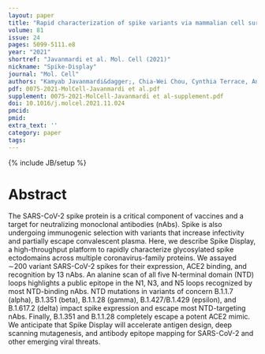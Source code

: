 ```yaml
---
layout: paper
title: "Rapid characterization of spike variants via mammalian cell surface display"
volume: 81
issue: 24
pages: 5099-5111.e8
year: "2021"
shortref: "Javanmardi et al. Mol. Cell (2021)"
nickname: "Spike-Display"
journal: "Mol. Cell"
authors: "Kamyab Javanmardi&dagger;, Chia-Wei Chou, Cynthia Terrace, Ankur Annapareddy, Tamer S. Kaoud, Qingqing Guo, Josh Lutgens, Hayley Zorkic, Andrew P. Horton, Elizabeth C. Gardner, Giaochau Nguyen, Daniel R. Boutz, Jule Goike, Will N. Voss, Hung-Che Kuo, Kevin N. Dalby, Jimmy D. Gollihar & Ilya J. Finkelstein&dagger; (&dagger; co-corresponding)"
pdf: 0075-2021-MolCell-Javanmardi et al.pdf
supplement: 0075-2021-MolCell-Javanmardi et al-supplement.pdf
doi: 10.1016/j.molcel.2021.11.024
pmcid:
pmid: 
extra_text: ''
category: paper
tags:
---
```

{% include JB/setup %}

# Abstract
The SARS-CoV-2 spike protein is a critical component of vaccines and a target for neutralizing monoclonal antibodies (nAbs). Spike is also undergoing immunogenic selection with variants that increase infectivity and partially escape convalescent plasma. Here, we describe Spike Display, a high-throughput platform to rapidly characterize glycosylated spike ectodomains across multiple coronavirus-family proteins. We assayed ∼200 variant SARS-CoV-2 spikes for their expression, ACE2 binding, and recognition by 13 nAbs. An alanine scan of all five N-terminal domain (NTD) loops highlights a public epitope in the N1, N3, and N5 loops recognized by most NTD-binding nAbs. NTD mutations in variants of concern B.1.1.7 (alpha), B.1.351 (beta), B.1.1.28 (gamma), B.1.427/B.1.429 (epsilon), and B.1.617.2 (delta) impact spike expression and escape most NTD-targeting nAbs. Finally, B.1.351 and B.1.1.28 completely escape a potent ACE2 mimic. We anticipate that Spike Display will accelerate antigen design, deep scanning mutagenesis, and antibody epitope mapping for SARS-CoV-2 and other emerging viral threats.